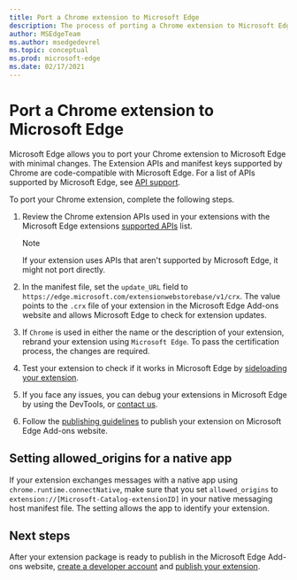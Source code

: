 ```yaml
---
title: Port a Chrome extension to Microsoft Edge
description: The process of porting a Chrome extension to Microsoft Edge.
author: MSEdgeTeam
ms.author: msedgedevrel
ms.topic: conceptual
ms.prod: microsoft-edge
ms.date: 02/17/2021
---
```

# Port a Chrome extension to Microsoft Edge

Microsoft Edge allows you to port your Chrome extension to Microsoft Edge with minimal changes.  The Extension APIs and manifest keys supported by Chrome are code-compatible with Microsoft Edge.  For a list of APIs supported by Microsoft Edge, see [API support](./api-support.md).

To port your Chrome extension, complete the following steps.

1. Review the Chrome extension APIs used in your extensions with the Microsoft Edge extensions [supported APIs](./api-support.md) list.

   > [!NOTE]
   > If your extension uses APIs that aren't supported by Microsoft Edge, it might not port directly.

1. In the manifest file, set the `update_URL` field to `https://edge.microsoft.com/extensionwebstorebase/v1/crx`.  The value points to the `.crx` file of your extension in the Microsoft Edge Add-ons website and allows Microsoft Edge to check for extension updates.

1. If `Chrome` is used in either the name or the description of your extension, rebrand your extension using `Microsoft Edge`.  To pass the certification process, the changes are required.

1. Test your extension to check if it works in Microsoft Edge by [sideloading your extension](../getting-started/extension-sideloading.md).

1. If you face any issues, you can debug your extensions in Microsoft Edge by using the DevTools, or [contact us](mailto:ext_dev_support@microsoft.com).

1. Follow the [publishing guidelines](../publish/publish-extension.md) to publish your extension on Microsoft Edge Add-ons website.


<!-- ====================================================================== -->
## Setting allowed_origins for a native app

If your extension exchanges messages with a native app using `chrome.runtime.connectNative`, make sure that you set `allowed_origins` to `extension://[Microsoft-Catalog-extensionID]` in your native messaging host manifest file.  The setting allows the app to identify your extension.


<!-- ====================================================================== -->
## Next steps

After your extension package is ready to publish in the Microsoft Edge Add-ons website, [create a developer account](../publish/create-dev-account.md) and [publish your extension](../publish/publish-extension.md).

